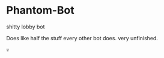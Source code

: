 # Phantom-Bot
shitty lobby bot

Does like half the stuff every other bot does. very unfinished.

:skull:
